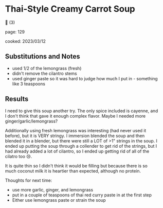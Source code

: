 # Thai-Style Creamy Carrot Soup

:arrows_counterclockwise: (3)

page: 129

cooked: 2023/03/12

## Substitutions and Notes
- used 1/2 of the lemongrass (fresh)
- didn't remove the cilantro stems
- used ginger paste so it was hard to judge how much I put in - something like 3 teaspoons

## Results
I need to give this soup another try. The only spice included is cayenne, and I don't think that gave it enough complex flavor. Maybe I needed more ginger/garlic/lemongrass? 

Additionally using fresh lemongrass was interesting (had never used it before), but it is VERY stringy. I immersion blended the soup and then blended it in a blender, but there were still a LOT of >1" strings in the soup. I ended up putting the soup through a collender to get rid of the strings, but I had already added a lot of cilantro, so I ended up getting rid of all of the cilatro too :cry:. 

It is quite thin so I didn't think it would be filling but because there is so much coconut milk it is heartier than expected, although no protein. 

Thoughts for next time:
- use more garlic, ginger, and lemongrass
- put in a couple of teaspoons of thai red curry paste in at the first step
- Either use lemongrass paste or strain the soup




